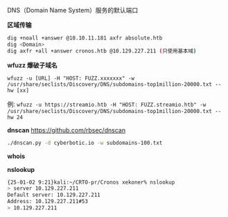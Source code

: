 DNS（Domain Name System）服务的默认端口

**区域传输**
```bash
dig +noall +answer @10.10.11.181 axfr absolute.htb
dig <Domain>
dig axfr +all +answer cronos.htb @10.129.227.211 (只使用基本域)
```

**wfuzz 爆破子域名**
```
wfuzz -u [URL] -H "HOST: FUZZ.xxxxxxx" -w /usr/share/seclists/Discovery/DNS/subdomains-top1million-20000.txt --hw [xx]
```
例: `wfuzz -u https://streamio.htb -H "HOST: FUZZ.streamio.htb" -w /usr/share/seclists/Discovery/DNS/subdomains-top1million-20000.txt --hw 24 `

**dnscan**
https://github.com/rbsec/dnscan
```bash
./dnscan.py -d cyberbotic.io -w subdomains-100.txt
```

**whois**

**nslookup**
```bash
{25-01-02 9:21}kali:~/CRTO-pr/Cronos xekoner% nslookup
> server 10.129.227.211
Default server: 10.129.227.211
Address: 10.129.227.211#53
> 10.129.227.211                                                                                       211.227.129.10.in-addr.arpa     name = ns1.cronos.htb.
```